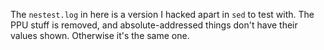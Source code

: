 The `nestest.log` in here is a version I hacked apart in `sed` to test with.
The PPU stuff is removed, and absolute-addressed things don't have their values
shown.  Otherwise it's the same one.
